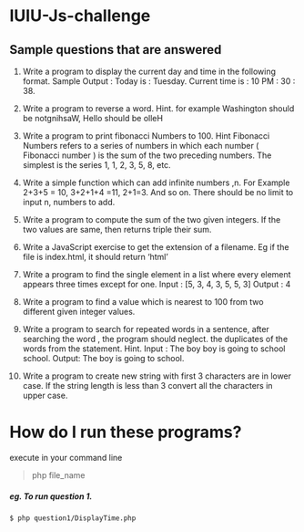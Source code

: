 # IUIU-Js-challenge
## Sample questions that are answered
1. Write a program to display the current day and time in the following format. Sample Output : Today is : Tuesday. 
    Current time is : 10 PM : 30 : 38.

2. Write a program to reverse a word. 
    Hint.
    for example Washington should be notgnihsaW, Hello  should be olleH

3. Write a program to print fibonacci Numbers to 100.
    Hint
    Fibonacci Numbers refers to a  series of numbers in which each number ( Fibonacci number ) is the sum of the two preceding numbers. The simplest is the series 1, 1, 2, 3, 5, 8, etc.

4. Write a simple function which can add infinite numbers ,n. For Example 2+3+5 = 10, 3+2+1+4 =11, 2+1=3. And so on. There should be no limit to input n, numbers to add.


5. Write a program to compute the sum of the two given integers. If the two values are same, then returns triple their sum.

6. Write a JavaScript exercise to get the extension of a filename. Eg if the file is index.html, it should return ‘html’

7. Write a program to find the single element in a list where every element appears three times except for one.
    Input : [5, 3, 4, 3, 5, 5, 3]
    Output : 4

8. Write a program to find a value which is nearest to 100 from two different given integer values.

9. Write a program to search for repeated words in a sentence, after searching the word , the program should neglect. the     duplicates of the words from the statement.
    Hint.
    Input : The boy boy is going to school school.
    Output: The boy is going to school.

10. Write a program to create new string with first 3 characters are in lower case. If the string length is less than 3 convert all the characters in upper case.


# How do I run these programs?

execute in your command line

> php file_name

##### eg. To run question 1.

```bash
$ php question1/DisplayTime.php
```